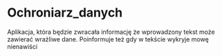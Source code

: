 # Ochroniarz_danych
Aplikacja, która będzie zwracała informację że wprowadzony tekst może zawierać wrażliwe dane. Poinformuje też gdy w tekście wykryje mowę nienawiści
